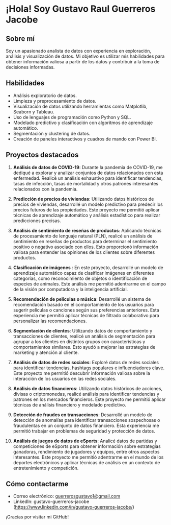 # ¡Hola! Soy Gustavo Raul Guerreros Jacobe

## Sobre mí
Soy un apasionado analista de datos con experiencia en exploración, análisis y visualización de datos. Mi objetivo es utilizar mis habilidades para obtener información valiosa a partir de los datos y contribuir a la toma de decisiones informadas.

## Habilidades

- Análisis exploratorio de datos.
- Limpieza y preprocesamiento de datos.
- Visualización de datos utilizando herramientas como Matplotlib, Seaborn y Tableau.
- Uso de lenguajes de programación como Python y SQL.
- Modelado predictivo y clasificación con algoritmos de aprendizaje automático.
- Segmentación y clustering de datos.
- Creación de paneles interactivos y cuadros de mando con Power BI.

## Proyectos destacados

1. **Análisis de datos de COVID-19**:  Durante la pandemia de COVID-19, me dediqué a explorar y analizar conjuntos de datos relacionados con esta enfermedad. Realicé un análisis exhaustivo para identificar tendencias, tasas de infección, tasas de mortalidad y otros patrones interesantes relacionados con la pandemia.

2. **Predicción de precios de viviendas**: Utilizando datos históricos de precios de viviendas, desarrollé un modelo predictivo para predecir los precios futuros de las propiedades. Este proyecto me permitió aplicar técnicas de aprendizaje automático y análisis estadístico para realizar predicciones precisas.

3. **Análisis de sentimiento de reseñas de productos**: Aplicando técnicas de procesamiento de lenguaje natural (PLN), realicé un análisis de sentimiento en reseñas de productos para determinar el sentimiento positivo o negativo asociado con ellos. Esto proporcionó información valiosa para entender las opiniones de los clientes sobre diferentes productos.

4. **Clasificación de imágenes** : En este proyecto, desarrollé un modelo de aprendizaje automático capaz de clasificar imágenes en diferentes categorías, como reconocimiento de objetos o identificación de especies de animales. Este análisis me permitió adentrarme en el campo de la visión por computadora y la inteligencia artificial.

5. **Recomendación de películas o música**: Desarrollé un sistema de recomendación basado en el comportamiento de los usuarios para sugerir películas o canciones según sus preferencias anteriores. Esta experiencia me permitió aplicar técnicas de filtrado colaborativo para personalizar las recomendaciones.

6. **Segmentación de clientes**: Utilizando datos de comportamiento y transacciones de clientes, realicé un análisis de segmentación para agrupar a los clientes en distintos grupos con características y comportamientos similares. Esto ayudó a mejorar las estrategias de marketing y atención al cliente.

7. **Análisis de datos de redes sociales**: Exploré datos de redes sociales para identificar tendencias, hashtags populares e influenciadores clave. Este proyecto me permitió descubrir información valiosa sobre la interacción de los usuarios en las redes sociales.

8. **Análisis de datos financieros**: Utilizando datos históricos de acciones, divisas o criptomonedas, realicé análisis para identificar tendencias y patrones en los mercados financieros. Este proyecto me permitió aplicar técnicas de análisis financiero y modelado predictivo.

9. **Detección de fraudes en transacciones**: Desarrollé un modelo de detección de anomalías para identificar transacciones sospechosas o fraudulentas en un conjunto de datos financiero. Esta experiencia me permitió trabajar en problemas de seguridad y protección de datos.

10. **Análisis de juegos de datos de eSports**: Analicé datos de partidas y competiciones de eSports para obtener información sobre estrategias ganadoras, rendimiento de jugadores y equipos, entre otros aspectos interesantes. Este proyecto me permitió adentrarme en el mundo de los deportes electrónicos y aplicar técnicas de análisis en un contexto de entretenimiento y competición.

## Cómo contactarme

- Correo electrónico: guerrerosgustavo1@gmail.com
- LinkedIn: gustavo-guerreros-jacobe (https://www.linkedin.com/in/gustavo-guerreros-jacobe/)


¡Gracias por visitar mi GitHub!
